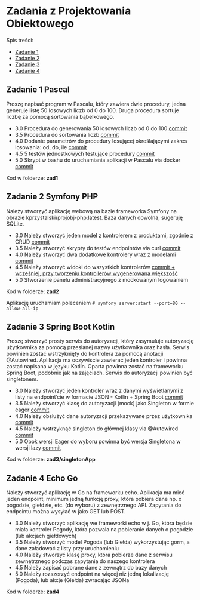 # Zadania z Projektowania Obiektowego
Spis treści:
* [Zadanie 1](#zadanie-1-pascal)
* [Zadanie 2](#zadanie-2-symfony-php)
* [Zadanie 3](#zadanie-3-spring-boot-kotlin)
* [Zadanie 4](#zadanie-4-echo-go)

## Zadanie 1 Pascal
Proszę napisać program w Pascalu, który zawiera dwie procedury, jedna
generuje listę 50 losowych liczb od 0 do 100. Druga procedura sortuje
liczbę za pomocą sortowania bąbelkowego.

* 3.0 Procedura do generowania 50 losowych liczb od 0 do 100 [commit](https://github.com/JustynaGargula/VariousObjectProgrammingTechnologies/commit/13734f7d6f64d09fc589db14fcd37f5427982ce1)
* 3.5 Procedura do sortowania liczb [commit](https://github.com/JustynaGargula/VariousObjectProgrammingTechnologies/commit/a5293c17b488e01f661ce7728168853de67d4e2b)
* 4.0 Dodanie parametrów do procedury losującej określającymi zakres losowania: od, do, ile [commit](https://github.com/JustynaGargula/VariousObjectProgrammingTechnologies/commit/031bd0968a6dbf7fc5dfdea82452de323da1468b)
* 4.5 5 testów jednostkowych testujące procedury [commit](https://github.com/JustynaGargula/VariousObjectProgrammingTechnologies/commit/d9ad2b651b525d3335068d70c2b8b05a90ac4809)
* 5.0 Skrypt w bashu do uruchamiania aplikacji w Pascalu via docker [commit](https://github.com/JustynaGargula/VariousObjectProgrammingTechnologies/commit/0915e94d2904387e157c896c82c7e1f2a6703f50)

Kod w folderze: **zad1**

## Zadanie 2 Symfony PHP

Należy stworzyć aplikację webową na bazie frameworka Symfony na
obrazie kprzystalski/projobj-php:latest. Baza danych dowolna, sugeruję
SQLite.
* 3.0 Należy stworzyć jeden model z kontrolerem z produktami, zgodnie z
CRUD [commit](https://github.com/JustynaGargula/VariousObjectProgrammingTechnologies/commit/193633f9565f3f840d5565a8574f155a91934a8e)
* 3.5 Należy stworzyć skrypty do testów endpointów via curl [commit](https://github.com/JustynaGargula/VariousObjectProgrammingTechnologies/commit/a321211985dd2d10b09e365a10c4c2502ff54c3b)
* 4.0 Należy stworzyć dwa dodatkowe kontrolery wraz z modelami [commit](https://github.com/JustynaGargula/VariousObjectProgrammingTechnologies/commit/6bb95a2f83c223e1fb3778124f83a4fce7d4b196)
* 4.5 Należy stworzyć widoki do wszystkich kontrolerów [commit + wcześniej, przy tworzeniu kontrollerów wygenerowana większość](https://github.com/JustynaGargula/VariousObjectProgrammingTechnologies/commit/edbe5bba8b5bb3bb3a6480ae776c2e0c82125c54)
* 5.0 Stworzenie panelu administracyjnego z mockowanym logowaniem

Kod w folderze: **zad2**

Aplikację uruchamiam poleceniem `# symfony server:start --port=80 --allow-all-ip`

## Zadanie 3 Spring Boot Kotlin

Proszę stworzyć prosty serwis do autoryzacji, który zasymuluje
autoryzację użytkownika za pomocą przesłanej nazwy użytkownika oraz
hasła. Serwis powinien zostać wstrzyknięty do kontrolera za pomocą
anotacji @Autowired. Aplikacja ma oczywiście zawierać jeden kontroler
i powinna zostać napisana w języku Kotlin. Oparta powinna zostać na
frameworku Spring Boot, podobnie jak na zajęciach. Serwis do
autoryzacji powinien być singletonem.

* 3.0 Należy stworzyć jeden kontroler wraz z danymi wyświetlanymi z listy na endpoint’cie w formacie JSON - Kotlin + Spring Boot [commit](https://github.com/JustynaGargula/VariousObjectProgrammingTechnologies/commit/f1842c2849606b6b3eed77b5bfaacbd4487be92c)
* 3.5 Należy stworzyć klasę do autoryzacji (mock) jako Singleton w formie eager [commit](https://github.com/JustynaGargula/VariousObjectProgrammingTechnologies/commit/b8e4215ae0149cdfb0a79c3ce3c82369bc588988)
* 4.0 Należy obsłużyć dane autoryzacji przekazywane przez użytkownika [commit](https://github.com/JustynaGargula/VariousObjectProgrammingTechnologies/commit/acc937be2c1b2b1c6fd3ea35bfd9408de6a69c90)
* 4.5 Należy wstrzyknąć singleton do głównej klasy via @Autowired [commit](https://github.com/JustynaGargula/VariousObjectProgrammingTechnologies/commit/acc937be2c1b2b1c6fd3ea35bfd9408de6a69c90)
* 5.0 Obok wersji Eager do wyboru powinna być wersja Singletona w wersji lazy [commit](https://github.com/JustynaGargula/VariousObjectProgrammingTechnologies/commit/97dcad637576b2ab59dcd862f7cf8c67f8303b46)

Kod w folderze: **zad3/singletonApp**

## Zadanie 4 Echo Go
Należy stworzyć aplikację w Go na frameworku echo. Aplikacja ma mieć
jeden endpoint, minimum jedną funkcję proxy, która pobiera dane np. o
pogodzie, giełdzie, etc. (do wyboru) z zewnętrznego API. Zapytania do
endpointu można wysyłać w jako GET lub POST.

* 3.0 Należy stworzyć aplikację we frameworki echo w j. Go, która będzie
miała kontroler Pogody, która pozwala na pobieranie danych o pogodzie
(lub akcjach giełdowych)
* 3.5 Należy stworzyć model Pogoda (lub Giełda) wykorzystując gorm, a
dane załadować z listy przy uruchomieniu
* 4.0 Należy stworzyć klasę proxy, która pobierze dane z serwisu
zewnętrznego podczas zapytania do naszego kontrolera
* 4.5 Należy zapisać pobrane dane z zewnątrz do bazy danych
* 5.0 Należy rozszerzyć endpoint na więcej niż jedną lokalizację
(Pogoda), lub akcje (Giełda) zwracając JSONa

Kod w folderze: **zad4**